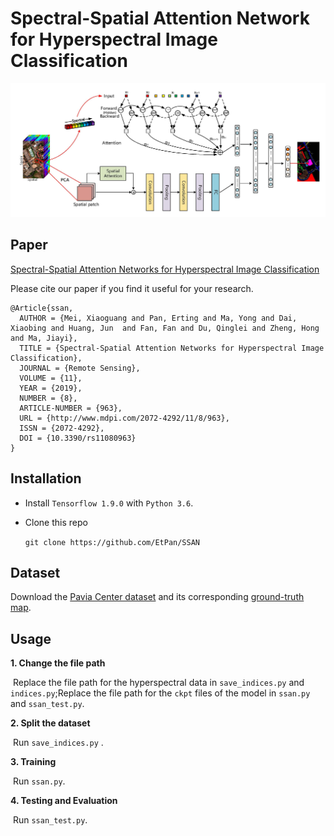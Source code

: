 # Spectral-Spatial Attention Network for Hyperspectral Image Classification

![](./figure.jpg)

## Paper

[Spectral-Spatial Attention Networks for Hyperspectral Image Classification](https://www.mdpi.com/2072-4292/11/8/963)

Please cite our paper if you find it useful for your research.

```
@Article{ssan,
  AUTHOR = {Mei, Xiaoguang and Pan, Erting and Ma, Yong and Dai, Xiaobing and Huang, Jun  and Fan, Fan and Du, Qinglei and Zheng, Hong and Ma, Jiayi},
  TITLE = {Spectral-Spatial Attention Networks for Hyperspectral Image Classification},
  JOURNAL = {Remote Sensing},
  VOLUME = {11},
  YEAR = {2019},
  NUMBER = {8},
  ARTICLE-NUMBER = {963},
  URL = {http://www.mdpi.com/2072-4292/11/8/963},
  ISSN = {2072-4292},
  DOI = {10.3390/rs11080963}
}

```

## Installation

- Install `Tensorflow 1.9.0` with `Python 3.6`.

- Clone this repo

  `git clone https://github.com/EtPan/SSAN`

## Dataset

Download the [Pavia Center dataset](http://www.ehu.eus/ccwintco/uploads/e/e3/Pavia.mat) and its corresponding [ground-truth map](http://www.ehu.eus/ccwintco/uploads/5/53/Pavia_gt.mat).

## Usage

**1. Change the file path**

​	Replace the file path for the hyperspectral data in `save_indices.py` and `indices.py`;Replace the file path for the `ckpt` files of the model in `ssan.py` and `ssan_test.py`.

**2. Split the dataset**

​	Run `save_indices.py` .

**3. Training**

​	Run `ssan.py`.

**4. Testing and Evaluation**

​	Run `ssan_test.py`.

